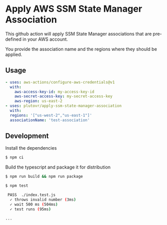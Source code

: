 # Apply AWS SSM State Manager Association

This github action will apply SSM State Manager associations that are pre-defined in your AWS account.

You provide the association name and the regions where they should be applied.

## Usage

```yaml
- uses: aws-actions/configure-aws-credentials@v1
  with:
    aws-access-key-id: my-access-key-id
    aws-secret-access-key: my-secret-access-key
    aws-region: us-east-2
- uses: plutovr/apply-ssm-state-manager-association
  with:
  regions: '["us-west-2","us-east-1"]'
  associationName: 'test-association'
```

## Development

Install the dependencies

```bash
$ npm ci
```

Build the typescript and package it for distribution

```bash
$ npm run build && npm run package
```

```bash
$ npm test

 PASS  ./index.test.js
  ✓ throws invalid number (3ms)
  ✓ wait 500 ms (504ms)
  ✓ test runs (95ms)

...
```
